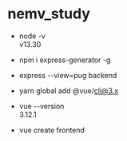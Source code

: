 # nemv_study

* node -v   
  v13.30

* npm i express-generator -g
* express --view=pug backend
* yarn global add @vue/cli@3.x
* vue --version   
  3.12.1
* vue create frontend
